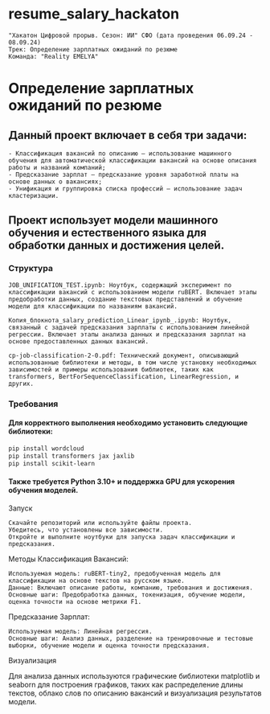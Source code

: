 # resume_salary_hackaton
    "Хакатон Цифровой прорыв. Сезон: ИИ" СФО (дата проведения 06.09.24 - 08.09.24)
    Трек: Определение зарплатных ожиданий по резюме
    Команда: "Reality EMELYA" 

# Определение зарплатных ожиданий по резюме

## Данный проект включает в себя три задачи:

    - Классификация вакансий по описанию — использование машинного обучения для автоматической классификации вакансий на основе описания работы и названий компаний;
    - Предсказание зарплат — предсказание уровня заработной платы на основе данных о вакансиях;
    - Унификация и группировка списка профессий — использование задач кластеризации.
    

## Проект использует модели машинного обучения и естественного языка для обработки данных и достижения целей.

### Структура

    JOB_UNIFICATION_TEST.ipynb: Ноутбук, содержащий эксперимент по классификации вакансий с использованием модели ruBERT. Включает этапы предобработки данных, создание текстовых представлений и обучение модели для классификации по названиям вакансий.

    Копия_блокнота_salary_prediction_Linear_ipynb_.ipynb: Ноутбук, связанный с задачей предсказания зарплаты с использованием линейной регрессии. Включает этапы анализа данных и предсказания зарплат на основе предоставленных данных вакансий.

    cp-job-classification-2-0.pdf: Технический документ, описывающий использованные библиотеки и методы, в том числе установку необходимых зависимостей и примеры использования библиотек, таких как transformers, BertForSequenceClassification, LinearRegression, и других.

### Требования

#### Для корректного выполнения необходимо установить следующие библиотеки:

```bash
pip install wordcloud
pip install transformers jax jaxlib
pip install scikit-learn
```

#### Также требуется Python 3.10+ и поддержка GPU для ускорения обучения моделей.
Запуск

    Скачайте репозиторий или используйте файлы проекта.
    Убедитесь, что установлены все зависимости.
    Откройте и выполните ноутбуки для запуска задач классификации и предсказания.

Методы
Классификация Вакансий:

    Используемая модель: ruBERT-tiny2, предобученная модель для классификации на основе текстов на русском языке.
    Данные: Включают описание работы, компанию, требования и достижения.
    Основные шаги: Предобработка данных, токенизация, обучение модели, оценка точности на основе метрики F1.

Предсказание Зарплат:

    Используемая модель: Линейная регрессия.
    Основные шаги: Анализ данных, разделение на тренировочные и тестовые выборки, обучение модели и оценка точности предсказания.

Визуализация

Для анализа данных используются графические библиотеки matplotlib и seaborn для построения графиков, таких как распределение длины текстов, облако слов по описанию вакансий и визуализация результатов модели.
